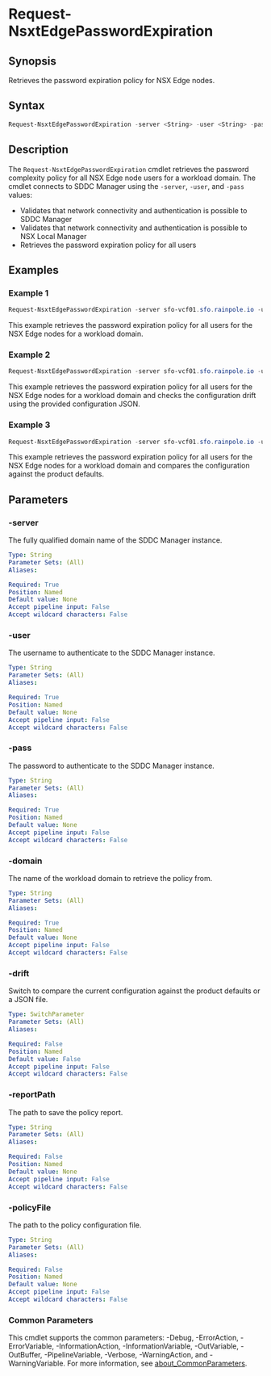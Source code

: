 # Request-NsxtEdgePasswordExpiration

## Synopsis

Retrieves the password expiration policy for NSX Edge nodes.

## Syntax

```powershell
Request-NsxtEdgePasswordExpiration -server <String> -user <String> -pass <String> -domain <String> [-drift] [-reportPath <String>] [-policyFile <String>] [<CommonParameters>]
```

## Description

The `Request-NsxtEdgePasswordExpiration` cmdlet retrieves the password complexity policy for all NSX Edge node users for a workload domain.
The cmdlet connects to SDDC Manager using the `-server`, `-user`, and `-pass` values:

- Validates that network connectivity and authentication is possible to SDDC Manager
- Validates that network connectivity and authentication is possible to NSX Local Manager
- Retrieves the password expiration policy for all users

## Examples

### Example 1

```powershell
Request-NsxtEdgePasswordExpiration -server sfo-vcf01.sfo.rainpole.io -user administrator@vsphere.local -pass VMw@re1! -domain sfo-m01
```

This example retrieves the password expiration policy for all users for the NSX Edge nodes for a workload domain.

### Example 2

```powershell
Request-NsxtEdgePasswordExpiration -server sfo-vcf01.sfo.rainpole.io -user administrator@vsphere.local -pass VMw@re1! -domain sfo-m01 -drift -reportPath "F:\Reporting" -policyFile "passwordPolicyConfig.json"
```

This example retrieves the password expiration policy for all users for the NSX Edge nodes for a workload domain and checks the configuration drift using the provided configuration JSON.

### Example 3

```powershell
Request-NsxtEdgePasswordExpiration -server sfo-vcf01.sfo.rainpole.io -user administrator@vsphere.local -pass VMw@re1! -domain sfo-m01 -drift
```

This example retrieves the password expiration policy for all users for the NSX Edge nodes for a workload domain and compares the configuration against the product defaults.

## Parameters

### -server

The fully qualified domain name of the SDDC Manager instance.

```yaml
Type: String
Parameter Sets: (All)
Aliases:

Required: True
Position: Named
Default value: None
Accept pipeline input: False
Accept wildcard characters: False
```

### -user

The username to authenticate to the SDDC Manager instance.

```yaml
Type: String
Parameter Sets: (All)
Aliases:

Required: True
Position: Named
Default value: None
Accept pipeline input: False
Accept wildcard characters: False
```

### -pass

The password to authenticate to the SDDC Manager instance.

```yaml
Type: String
Parameter Sets: (All)
Aliases:

Required: True
Position: Named
Default value: None
Accept pipeline input: False
Accept wildcard characters: False
```

### -domain

The name of the workload domain to retrieve the policy from.

```yaml
Type: String
Parameter Sets: (All)
Aliases:

Required: True
Position: Named
Default value: None
Accept pipeline input: False
Accept wildcard characters: False
```

### -drift

Switch to compare the current configuration against the product defaults or a JSON file.

```yaml
Type: SwitchParameter
Parameter Sets: (All)
Aliases:

Required: False
Position: Named
Default value: False
Accept pipeline input: False
Accept wildcard characters: False
```

### -reportPath

The path to save the policy report.

```yaml
Type: String
Parameter Sets: (All)
Aliases:

Required: False
Position: Named
Default value: None
Accept pipeline input: False
Accept wildcard characters: False
```

### -policyFile

The path to the policy configuration file.

```yaml
Type: String
Parameter Sets: (All)
Aliases:

Required: False
Position: Named
Default value: None
Accept pipeline input: False
Accept wildcard characters: False
```

### Common Parameters

This cmdlet supports the common parameters: -Debug, -ErrorAction, -ErrorVariable, -InformationAction, -InformationVariable, -OutVariable, -OutBuffer, -PipelineVariable, -Verbose, -WarningAction, and -WarningVariable. For more information, see [about_CommonParameters](http://go.microsoft.com/fwlink/?LinkID=113216).

